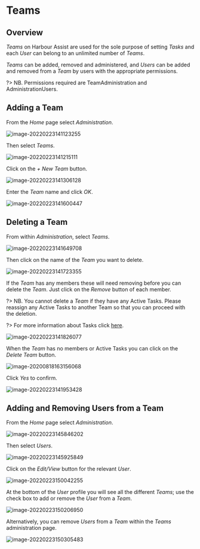 # Teams

## Overview

*Teams* on Harbour Assist are used for the sole purpose of setting *Tasks* and each *User* can belong to an unlimited number of *Teams*. 

*Teams* can be added, removed and administered, and *Users* can be added and removed from a *Team* by users with the appropriate permissions.

?> NB. Permissions required are TeamAdministration and AdministrationUsers.

## Adding a Team

From the *Home* page select *Administration*.

![image-20220223141123255](image-20220223141123255.png)

Then select *Teams*.

![image-20220223141215111](image-20220223141215111.png)

Click on the *+ New Team* button.

![image-20220223141306128](image-20220223141306128.png)

Enter the *Team* name and click *OK*.

![image-20220223141600447](image-20220223141600447.png)





## Deleting a Team

From within *Administration*, select *Teams*.

![image-20220223141649708](image-20220223141649708.png)

Then click on the name of the *Team* you want to delete.

![image-20220223141723355](image-20220223141723355.png)

If the *Team* has any members these will need removing before you can delete the *Team*.  Just click on the *Remove* button of each member.

?> NB. You cannot delete a *Team* if they have any Active Tasks.  Please reassign any Active Tasks to another Team so that you can proceed with the deletion.

?> For more information about Tasks click  [here](ProductivityCollaboration/Tasks.md).

![image-20220223141826077](image-20220223141826077.png)

When the *Team* has no members or Active Tasks you can click on the *Delete Team* button.

![image-20200818163156068](image-20200818163156068.png)

Click *Yes* to confirm.

![image-20220223141953428](image-20220223141953428.png)



## Adding and Removing Users from a Team

From the *Home* page select *Administration*.

![image-20220223145846202](image-20220223145846202.png)

Then select *Users*.

![image-20220223145925849](image-20220223145925849.png)

Click on the *Edit/View* button for the relevant *User*.

![image-20220223150042255](image-20220223150042255.png)

At the bottom of the *User* profile you will see all the different *Teams*; use the check box to add or remove the *User* from a *Team*.

![image-20220223150206950](image-20220223150206950.png)

Alternatively, you can remove *Users* from a *Team* within the *Teams* administration page.

![image-20220223150305483](image-20220223150305483.png)

